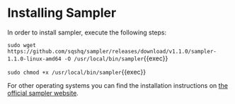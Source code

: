 # Installing Sampler

In order to install sampler, execute the following steps:

`sudo wget https://github.com/sqshq/sampler/releases/download/v1.1.0/sampler-1.1.0-linux-amd64 -O /usr/local/bin/sampler`{{exec}}

 `sudo chmod +x /usr/local/bin/sampler`{{exec}}

 For other operating systems you can find the installation instructions on [the official sampler website](https://sampler.dev/).